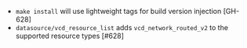 * `make install` will use lightweight tags for build version injection [GH-628]
* `datasource/vcd_resource_list` adds `vcd_network_routed_v2` to the supported resource types [#628]
